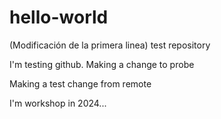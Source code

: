 # hello-world
(Modificación de la primera linea) test repository

I'm testing github.
Making a change to probe


Making a test change from remote

I'm workshop in 2024...